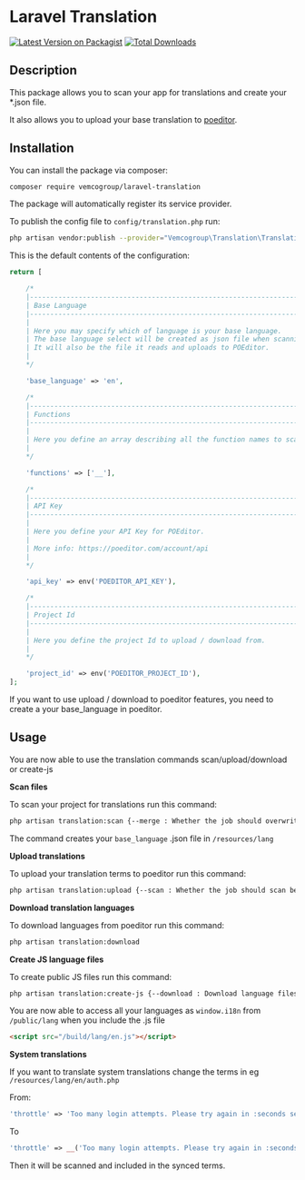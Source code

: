 # Laravel Translation

[![Latest Version on Packagist](https://img.shields.io/packagist/v/vemcogroup/laravel-translation.svg?style=flat-square)](https://packagist.org/packages/vemcogroup/laravel-translation)
[![Total Downloads](https://img.shields.io/packagist/dt/vemcogroup/laravel-translation.svg?style=flat-square)](https://packagist.org/packages/vemcogroup/laravel-translation)

## Description

This package allows you to scan your app for translations and create your *.json file.

It also allows you to upload your base translation to [poeditor](https://www.poeditor.com).

## Installation

You can install the package via composer:

```bash
composer require vemcogroup/laravel-translation
```

The package will automatically register its service provider.

To publish the config file to `config/translation.php` run:

```bash
php artisan vendor:publish --provider="Vemcogroup\Translation\TranslationServiceProvider"
```

This is the default contents of the configuration:

```php
return [

    /*
    |--------------------------------------------------------------------------
    | Base Language
    |--------------------------------------------------------------------------
    |
    | Here you may specify which of language is your base language.
    | The base language select will be created as json file when scanning.
    | It will also be the file it reads and uploads to POEditor.
    |
    */

    'base_language' => 'en',

    /*
    |--------------------------------------------------------------------------
    | Functions
    |--------------------------------------------------------------------------
    |
    | Here you define an array describing all the function names to scan files for.
    |
    */

    'functions' => ['__'],

    /*
    |--------------------------------------------------------------------------
    | API Key
    |--------------------------------------------------------------------------
    |
    | Here you define your API Key for POEditor.
    |
    | More info: https://poeditor.com/account/api
    |
    */

    'api_key' => env('POEDITOR_API_KEY'),

    /*
    |--------------------------------------------------------------------------
    | Project Id
    |--------------------------------------------------------------------------
    |
    | Here you define the project Id to upload / download from.
    |
    */

    'project_id' => env('POEDITOR_PROJECT_ID'),
];
```

If you want to use upload / download to poeditor features, you need to create a your base_language in poeditor.

## Usage

You are now able to use the translation commands scan/upload/download or create-js 

**Scan files**

To scan your project for translations run this command:
```bash
php artisan translation:scan {--merge : Whether the job should overwrite or merge new translations keys}
``` 

The command creates your `base_language` .json file in `/resources/lang`

**Upload translations**

To upload your translation terms to poeditor run this command:
```bash
php artisan translation:upload {--scan : Whether the job should scan before uploading}
```

**Download translation languages**

To download languages from poeditor run this command:
```bash
php artisan translation:download
``` 

**Create JS language files**

To create public JS files run this command:
```bash
php artisan translation:create-js {--download : Download language files before creating js}
``` 

You are now able to access all your languages as `window.i18n` from `/public/lang` when you include the .js file

````html
<script src="/build/lang/en.js"></script>
````

**System translations**

If you want to translate system translations change the terms in eg `/resources/lang/en/auth.php` 

From:
```php
'throttle' => 'Too many login attempts. Please try again in :seconds seconds.',
``` 

To
```php
'throttle' => __('Too many login attempts. Please try again in :seconds seconds.'),
``` 

Then it will be scanned and included in the synced terms.